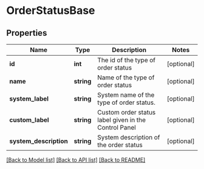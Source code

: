 # OrderStatusBase

## Properties
Name | Type | Description | Notes
------------ | ------------- | ------------- | -------------
**id** | **int** | The id of the type of order status | [optional] 
**name** | **string** | Name of the type of order status | [optional] 
**system_label** | **string** | System name of the type of order status. | [optional] 
**custom_label** | **string** | Custom order status label given in the Control Panel | [optional] 
**system_description** | **string** | System description of the order status | [optional] 

[[Back to Model list]](../../README.md#documentation-for-models) [[Back to API list]](../../README.md#documentation-for-api-endpoints) [[Back to README]](../../README.md)

